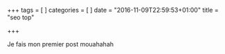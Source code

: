 +++
tags = [
]
categories = [
]
date = "2016-11-09T22:59:53+01:00"
title = "seo top"

+++

Je fais mon premier post mouahahah
